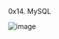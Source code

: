 0x14. MySQL







![image](https://user-images.githubusercontent.com/110098940/232767158-bf5953aa-6b79-4741-9f38-018ccba364ea.png)
